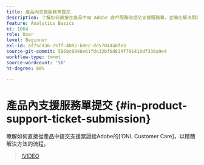 ```yaml
---
title: 產品內支援服務單提交
description: 了解如何直接在產品中向 Adob​​e 客戶服務部提交支援服務單，並簡化解決問題的流程。
feature: Analytics Basics
kt: 1664
role: User
level: Beginner
exl-id: af75cd36-75ff-4892-b8ec-dd5704dabfe3
source-git-commit: 5860c0948e61fde32bf6d814f701410df330a9e4
workflow-type: tm+mt
source-wordcount: '50'
ht-degree: 60%

---
```


# 產品內支援服務單提交 {#in-product-support-ticket-submission}

瞭解如何直接從產品中提交支援票證給Adobe的[!DNL Customer Care]，以精簡解決方法的流程。

>[!VIDEO](https://video.tv.adobe.com/v/23133/?quality=12&learn=on)
